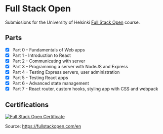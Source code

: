 # Full Stack Open
Submissions for the University of Helsinki [Full Stack Open](https://fullstackopen.com) course.

## Parts
- [x] Part 0 - Fundamentals of Web apps
- [x] Part 1 - Introduction to React
- [x] Part 2 - Communicating with server
- [x] Part 3 - Programming a server with NodeJS and Express
- [x] Part 4 - Testing Express servers, user administration
- [x] Part 5 - Testing React apps
- [x] Part 6 - Advanced state management
- [x] Part 7 - React router, custom hooks, styling app with CSS and webpack

## Certifications
[![Full Stack Open Certificate](https://github.com/user-attachments/assets/30a3110f-d3d1-4d46-968f-6ae12d933620)](https://studies.cs.helsinki.fi/stats/api/certificate/fullstackopen/en/4096b78949612caf2bd7a911ba7de44e)

Source: https://fullstackopen.com/en
